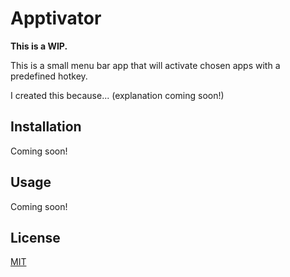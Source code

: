 # Apptivator

**This is a WIP.**

This is a small menu bar app that will activate chosen apps with a predefined hotkey.

I created this because... (explanation coming soon!)

## Installation

Coming soon!

## Usage

Coming soon!

## License

[MIT](./LICENSE)